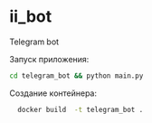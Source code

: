 # ii_bot

Telegram bot

Запуск приложения:

```bash
cd telegram_bot && python main.py
```

Создание контейнера:

```bash
  docker build  -t telegram_bot .
```